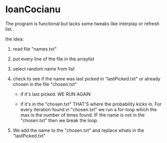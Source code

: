 # IoanCocianu

The program is functional but lacks some tweaks like interplay or refresh list..

the idea:
  1. read file "names.txt"
	
  2. put every line of the file in the arraylist
	
  3. select random name from list
	
  4. check to see if the name was last picked in "lastPicked.txt" or already chosen in the file "chosen.txt"
		
      - if it's last picked. WE RUN AGAIN
		
      - if it's in the "chosen.txt"  THAT'S where the probability kicks in. For every iteration found in "chosen.txt" we run a for-loop
	which the max is the number of times found. IF the name is not in the "chosen.txt" then we break the loop. 
		  
  5. We add the name to the "chosen.txt" and replace whats in the "lastPicked.txt"
